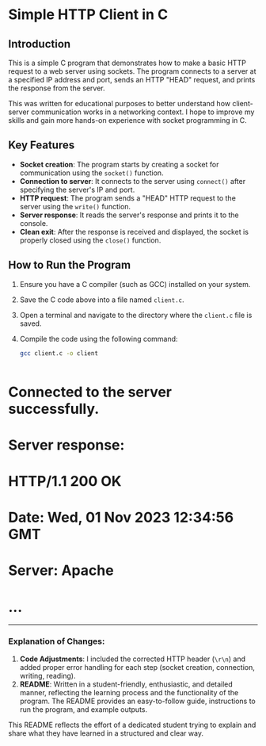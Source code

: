 # Simple HTTP Client in C

## Introduction

This is a simple C program that demonstrates how to make a basic HTTP request to a web server using sockets. The program connects to a server at a specified IP address and port, sends an HTTP "HEAD" request, and prints the response from the server. 

This was written for educational purposes to better understand how client-server communication works in a networking context. I hope to improve my skills and gain more hands-on experience with socket programming in C.

## Key Features

- **Socket creation**: The program starts by creating a socket for communication using the `socket()` function.
- **Connection to server**: It connects to the server using `connect()` after specifying the server's IP and port.
- **HTTP request**: The program sends a "HEAD" HTTP request to the server using the `write()` function.
- **Server response**: It reads the server's response and prints it to the console.
- **Clean exit**: After the response is received and displayed, the socket is properly closed using the `close()` function.

## How to Run the Program

1. Ensure you have a C compiler (such as GCC) installed on your system.
2. Save the C code above into a file named `client.c`.
3. Open a terminal and navigate to the directory where the `client.c` file is saved.
4. Compile the code using the following command:

   ```bash
   gcc client.c -o client



# Connected to the server successfully.

# Server response:
# HTTP/1.1 200 OK
# Date: Wed, 01 Nov 2023 12:34:56 GMT
# Server: Apache
# ...


---

### Explanation of Changes:

1. **Code Adjustments**: I included the corrected HTTP header (`\r\n`) and added proper error handling for each step (socket creation, connection, writing, reading).
2. **README**: Written in a student-friendly, enthusiastic, and detailed manner, reflecting the learning process and the functionality of the program. The README provides an easy-to-follow guide, instructions to run the program, and example outputs.

This README reflects the effort of a dedicated student trying to explain and share what they have learned in a structured and clear way.
